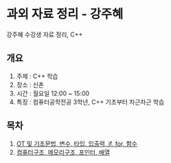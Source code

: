 # 과외 자료 정리 - 강주혜
강주혜 수강생 자료 정리, C++

## 개요
1. 주제 : C++ 학습
2. 장소 : 신촌
3. 시간 : 월요일 12:00 ~ 15:00
4. 특징 : 컴퓨터공학전공 3학년, C++ 기초부터 차근차근 학습

##  목차
1. [OT 및 기초문법, 변수, 타입, 입출력, if, for, 함수](./1주차)
2. [컴퓨터구조, 메모리구조, 포인터, 배열](./2주차)
